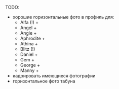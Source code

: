 TODO:
* хорошие горизонтальные фото в профиль для:
  * Alfa (!) +
  * Angel +
  * Angie +
  * Aphrodite +
  * Athina +
  * Blitz (!)
  * Daniel +
  * Gem +
  * George +
  * Manny +
* кадрировать имеющиеся фотографии
* горизонтальное фото табуна